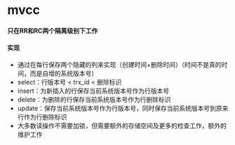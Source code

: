 # mvcc

#### 只在RR和RC两个隔离级别下工作

#### 实现
+ 通过在每行保存两个隐藏的列来实现（创建时间+删除时间）（时间不是真的时间，而是自增的系统版本号）
+ select：行版本号 < trx_id < 删除标识 
+ insert：为新插入的行保存当前系统版本号作为行版本号
+ delete：为删除的行保存当前系统版本号作为行删除标识
+ update：保存当前系统版本号作为行版本号，同时保存当前系统版本号到原来行作为行删除标识
+ 大多数读操作不需要加锁，但需要额外的存储空间及更多的检查工作，额外的维护工作